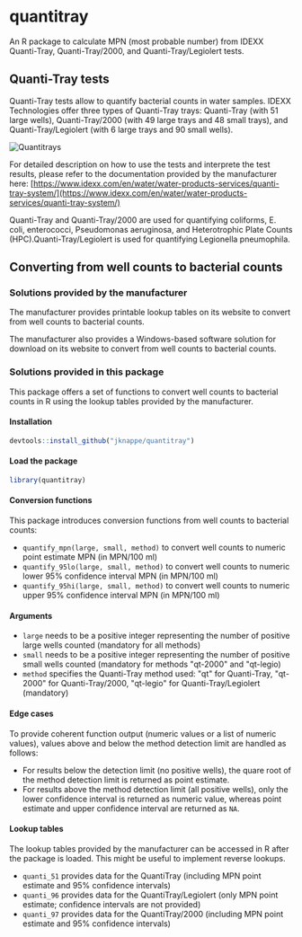 # quantitray
An R package to calculate MPN (most probable number) from IDEXX Quanti-Tray, Quanti-Tray/2000, and Quanti-Tray/Legiolert tests.

## Quanti-Tray tests

Quanti-Tray tests allow to quantify bacterial counts in water samples. IDEXX Technologies offer three types of Quanti-Tray trays: Quanti-Tray (with 51 large wells), Quanti-Tray/2000 (with 49 large trays and 48 small trays), and Quanti-Tray/Legiolert (with 6 large trays and 90 small wells).

![Quantitrays](https://www.janknappe.com/quantitray/docs/quantitrays.png)

For detailed description on how to use the tests and interprete the test results, please refer to the documentation provided by the manufacturer here: [https://www.idexx.com/en/water/water-products-services/quanti-tray-system/](https://www.idexx.com/en/water/water-products-services/quanti-tray-system/)

Quanti-Tray and Quanti-Tray/2000 are used for quantifying coliforms, E. coli, enterococci, Pseudomonas aeruginosa, and Heterotrophic Plate Counts (HPC).Quanti-Tray/Legiolert is used for quantifying Legionella pneumophila.

## Converting from well counts to bacterial counts

### Solutions provided by the manufacturer

The manufacturer provides printable lookup tables on its website to convert from well counts to bacterial counts.

The manufacturer also provides a Windows-based software solution for download on its website to convert from well counts to bacterial counts.

### Solutions provided in this package

This package offers a set of functions to convert well counts to bacterial counts in R using the lookup tables provided by the manufacturer.

#### Installation

```r
devtools::install_github("jknappe/quantitray")
```

#### Load the package

```r
library(quantitray)
```

#### Conversion functions

This package introduces conversion functions from well counts to bacterial counts:

- `quantify_mpn(large, small, method)` to convert well counts to numeric point estimate MPN (in MPN/100 ml)
- `quantify_95lo(large, small, method)` to convert well counts to numeric lower 95% confidence interval MPN (in MPN/100 ml)
- `quantify_95hi(large, small, method)` to convert well counts to numeric upper 95% confidence interval MPN (in MPN/100 ml)

#### Arguments

- `large` needs to be a positive integer representing the number of positive large wells counted (mandatory for all methods)
- `small` needs to be a positive integer representing the number of positive small wells counted (mandatory for methods "qt-2000" and "qt-legio)
- `method` specifies the Quanti-Tray method used: "qt" for Quanti-Tray, "qt-2000" for Quanti-Tray/2000, "qt-legio" for Quanti-Tray/Legiolert (mandatory)

#### Edge cases

To provide coherent function output (numeric values or a list of numeric values), values above and below the method detection limit are handled as follows:
- For results below the detection limit (no positive wells), the quare root of the method detection limit is returned as point estimate.
- For results above the method detection limit (all positive wells), only the lower confidence interval is returned as numeric value, whereas point estimate and upper confidence interval are returned as `NA`.

#### Lookup tables

The lookup tables provided by the manufacturer can be accessed in R after the package is loaded. This might be useful to implement reverse lookups.

- `quanti_51` provides data for the QuantiTray (including MPN point estimate and 95% confidence intervals)
- `quanti_96` provides data for the QuantiTray/Legiolert (only MPN point estimate; confidence intervals are not provided)
- `quanti_97` provides data for the QuantiTray/2000 (including MPN point estimate and 95% confidence intervals)
